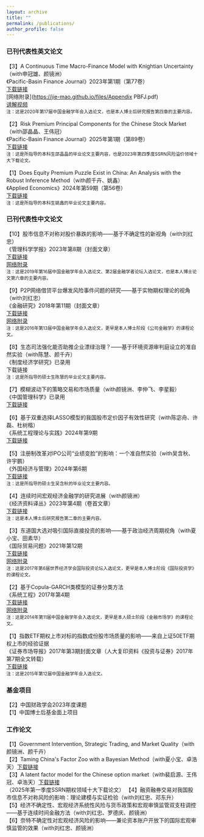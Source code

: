```yaml
---
layout: archive
title: ""
permalink: /publications/
author_profile: false
---
```


### 已刊代表性英文论文

【3】A Continuous Time Macro-Finance Model with Knightian Uncertainty（with申冠雄、颜镜洲）<br>
《Pacific-Basin Finance Journal》2023年第1期（第77卷）<br>
[下载链接](https://www.sciencedirect.com/science/article/pii/S0927538X22002244)<br>
[网络附录](https://jie-mao.github.io/files/Appendix PBFJ.pdf)<br>
[讲解视频](https://www.bilibili.com/video/BV1bT411x7WD/?spm_id_from=333.999.0.0&vd_source=0126a284551b7711b711ebd537d74c78)<br>
<small>注：这是2020年第17届中国金融学年会入选论文，也是本人博士后研究报告第四章的主要内容。</small><br>

【2】Risk Premium Principal Components for the Chinese Stock Market（with邵晶晶、王伟冠）<br>
《Pacific-Basin Finance Journal》2025年第1期（第89卷）<br>
[下载链接](https://www.sciencedirect.com/science/article/abs/pii/S0927538X24003317)<br>
<small>注：这是所指导的本科生邵晶晶的毕业论文主要内容，也是2023年第四季度SSRN风险溢价领域十大下载论文。</small><br>

【1】Does Equity Premium Puzzle Exist in China: An Analysis with the Robust Inference Method（with颜千卉、姚鑫）<br>
《Applied Economics》2024年第59期（第56卷）<br>
[下载链接](https://www.tandfonline.com/doi/full/10.1080/00036846.2023.2295302)<br>
<small>注：这是所指导的本科生姚鑫的毕业论文主要内容。</small><br>


### 已刊代表性中文论文

【10】股市信息不对称对股价暴跌的影响——基于不确定性的新视角（with刘红忠）<br>
《管理科学学报》2023年第8期（封面文章）<br>
[下载链接](https://kns.cnki.net/kcms2/article/abstract?v=rdiHbV4QUxa-6IbPLAcc-mmxYiDZ8fkrEVnmVPDnSP1UqEQ9B8uvX5oY4Ju1BY8cecgamAKy6i76Ihr_Qw5R86o1DOUMsiUAQlLSaiDkL-KXKBhEAiWO-oVmNSaU0TUrVPWGXv82GtPNtNAWxlReDg==&uniplatform=NZKPT&language=CHS)<br>
[网络附录](https://jie-mao.github.io/files/app4.pdf)<br>
<small>注：这是2019年第16届中国金融学年会入选论文、第2届金融学者论坛入选论文，也是本人博士论文第六章的主要内容。</small><br>

【9】P2P网络借贷平台爆发风险事件问题的研究——基于实物期权理论的视角（with刘红忠）<br>
《金融研究》2018年第11期（封面文章）<br>
[下载链接](https://kns.cnki.net/kcms2/article/abstract?v=rdiHbV4QUxa-6IbPLAcc-mmxYiDZ8fkrEVnmVPDnSP3XX5HpIW2iBZxuG5FlD1lSi2Ef5cdWGUOe1FyFjpLzPla8Eu6t-g1OHSAdzBZ7D6RSPZ_Q9PsUgbKH0TiqxSXsgQxU5JquhKHbm5jpsgM2Hw==&uniplatform=NZKPT&language=CHS)<br>
[网络附录](https://jie-mao.github.io/files/app3.pdf)<br>
<small>注：这是2016年第13届中国金融学年会入选论文，更早是本人博士阶段《公司金融学》的课程论文。</small><br>

【8】生态司法强化能否助推企业漂绿治理？——基于环境资源审判庭设立的准自然实验（with陈慧、颜千卉）<br>
《制度经济学研究》已录用<br>
下载链接<br>
<small>注：这是所指导的硕士生陈慧的毕业论文主要内容。</small><br>

【7】模糊波动下的策略交易和市场质量（with颜镜洲、李仲飞、李星毅）<br>
《中国管理科学》已录用<br>
[下载链接](https://kns.cnki.net/kcms2/article/abstract?v=rdiHbV4QUxYv86fSo4PVGxWNsY1QSUM-TaShuDYHy4qsutpin9FV6nWNkx7_nm7USfTAjKTFVPL8C7l3GtIARcK575gm6vnjJGbIbdF9aUTVjT8Ykgf0iYTG5JKXWUNh4q8LRgPEL54=&uniplatform=NZKPT&language=CHS)<br>


【6】基于双重选择LASSO模型的我国股市定价因子有效性研究（with陈宓舟、许磊、杜树楷）<br>
《系统工程理论与实践》2024年第9期<br>
[下载链接](https://kns.cnki.net/kcms2/article/abstract?v=rdiHbV4QUxa053XKUR0q4CryLG09ABr7VP2i7OUF8l54OMh3KZGtwQQw8vZK1GQH3jV0i227KDg4KTzJYjNNHPZBaIr0a2Q6jUwb-2oPa2tsFfOsB1dXy1Sp9hFiXkckchna4dMxSetvBLMn2ES7JA==&uniplatform=NZKPT&language=CHS)<br>

【5】注册制改革对IPO公司“业绩变脸”的影响：一个准自然实验（with吴含秋、许宇鹏）<br>
《外国经济与管理》2024年第6期<br>
[下载链接](https://kns.cnki.net/kcms2/article/abstract?v=rdiHbV4QUxa-6IbPLAcc-mmxYiDZ8fkrEVnmVPDnSP0pE5EMIsM6CBdzgdaQcQ9BbEV-2IyMimIWZLg3JGTkzPhhcBqFfsu_fAz2ksFsX2HN8SSWcxURUSNkKDVtJUviinO6nux8lmdeaX4M-i5CvQ==&uniplatform=NZKPT&language=CHS)<br>
<small>注：这是所指导的硕士生吴含秋的毕业论文主要内容。</small><br>

【4】连续时间宏观经济金融学的研究进展（with颜镜洲）<br>
《经济资料译丛》2023年第4期（卷首文章）<br>
[下载链接](https://kns.cnki.net/kcms2/article/abstract?v=rdiHbV4QUxYv86fSo4PVGxWNsY1QSUM-eVKl8p-EWdxDfQG5DS-E8n-z5sxVBQp0lt42OlXuGaL8s4h7iv3xS2d9AduDNGOdEr01DnefURnDo1PxW6hxvniXKCCF6dLWXMJQDaHGYVj1gkk6LAiH8g==&uniplatform=NZKPT&language=CHS)<br>
<small>注：这是本人博士后研究报告第二章的主要内容。</small><br>

【3】东道国大选对吸引国际直接投资的影响——基于政治经济周期视角（with夏小宝、田素华）<br>
《国际贸易问题》2021年第12期<br>
[下载链接](https://kns.cnki.net/kcms/detail/detail.aspx?dbcode=CJFD&dbname=CJFDAUTO&filename=GJMW202112009&uniplatform=NZKPT&v=6wEMP2ASji_pqjVv9PvoNsRjj7WrakBxn-MnX_bbD4ZhVa3FzNpy0GNgtelS1knc)<br>
[网络附录](https://jie-mao.github.io/files/app1.pdf)<br>
<small>注：这是2017年第6届世界经济学会国际投资论坛入选论文，更早是本人博士阶段《国际投资学》的课程论文。</small><br>

【2】基于Copula-GARCH类模型的证券分类方法<br>
《系统工程》2017年第4期<br>
[下载链接](https://kns.cnki.net/kcms/detail/detail.aspx?dbcode=CJFD&dbname=CJFDLAST2017&filename=GCXT201704007&v=SI33jjQ5RiUsDbqmpTXVFDIMcPXFclw1STcp1sN%25mmd2B49fLf5jruoz9xwoMaLVCr50O)<br>
[网络附录](https://jie-mao.github.io/files/app2.pdf)<br>
<small>注：这是2014年第11届中国金融学年会入选论文，更早是本人硕士阶段《金融市场学》的课程论文。</small><br>

【1】指数ETF期权上市对标的指数成份股市场质量的影响——来自上证50ETF期权上市的经验证据<br>
《证券市场导报》2017年第3期封面文章（人大复印资料《投资与证券》2017年第7期全文转载）<br>
[下载链接](https://kns.cnki.net/kcms/detail/detail.aspx?dbcode=CJFD&dbname=CJFDLAST2017&filename=ZQDB201703011&v=13a9J8Ua5aK86ucr6Xh6DZ1rn3NueWM1TsDY9tK6KUQ6QM79qKW38O4TwnX5kVNh)<br>
<small>注：这是2015年第12届中国金融学年会入选论文。</small><br>


### 基金项目

【2】中国财政学会2023年度课题<br>
【1】中国博士后基金面上项目

### ​​​​​工作论文

【1】Government Intervention, Strategic Trading, and Market Quality（with颜镜洲、颜千卉）<br>
【2】Taming China's Factor Zoo with a Bayesian Method（with夏小宝、卓浩天）[下载链接](https://papers.ssrn.com/sol3/papers.cfm?abstract_id=4965590)<br>
【3】A latent factor model for the Chinese option market（with裴启源、王伟冠、卓浩天）[下载链接](https://papers.ssrn.com/sol3/papers.cfm?abstract_id=5071380)<br>（2025年第一季度SSRN期权领域十大下载论文）
【4】融资融券交易对我国股市信息不对称风险的影响：理论建模与实证检验（with刘红忠、邓东升）<br>
【5】经济不确定性、宏观经济系统性风险与货币政策和宏观审慎监管双支柱调控——基于连续时间金融方法（with刘红忠、罗德庆、颜镜洲）<br>
【6】奈特不确定性对宏观经济风险的影响——兼论资本账户开放下的国际宏观审慎监管的效果（with刘红忠、颜镜洲）<br>
